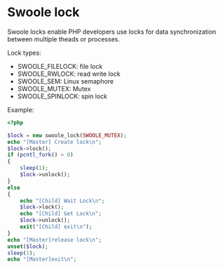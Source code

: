 # Swoole lock

Swoole locks enable PHP developers use locks for data synchronization between multiple theads or processes.

Lock types:

* SWOOLE_FILELOCK: file lock
* SWOOLE_RWLOCK: read write lock
* SWOOLE_SEM: Linux semaphore
* SWOOLE_MUTEX: Mutex
* SWOOLE_SPINLOCK: spin lock

Example:

``` php
<?php

$lock = new swoole_lock(SWOOLE_MUTEX);
echo "[Master] Create lock\n";
$lock->lock();
if (pcntl_fork() > 0)
{
    sleep(1);
    $lock->unlock();
} 
else
{
    echo "[Child] Wait Lock\n";
    $lock->lock();
    echo "[Child] Get Lock\n";
    $lock->unlock();
    exit("[Child] exit\n");
}
echo "[Master]release lock\n";
unset($lock);
sleep(1);
echo "[Master]exit\n";
```